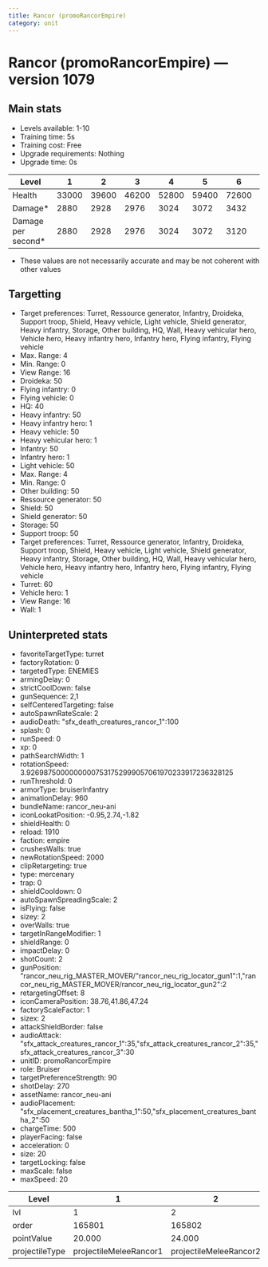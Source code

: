 ```yaml
---
title: Rancor (promoRancorEmpire)
category: unit
---
```


# Rancor (promoRancorEmpire) — version 1079

## Main stats

  * Levels available: 1-10
  * Training time: 5s
  * Training cost: Free
  * Upgrade requirements: Nothing
  * Upgrade time: 0s

|Level             |1    |2    |3    |4    |5    |6    |7    |8    |9     |10    |
|------------------|-----|-----|-----|-----|-----|-----|-----|-----|------|------|
|Health            |33000|39600|46200|52800|59400|72600|79860|95040|102960|123750|
|Damage*           |2880 |2928 |2976 |3024 |3072 |3432 |3590 |4032 |4147  |4500  |
|Damage per second*|2880 |2928 |2976 |3024 |3072 |3120 |3264 |3360 |3456  |3600  |

* These values are not necessarily accurate and may be not coherent with other values

## Targetting

  * Target preferences: Turret, Ressource generator, Infantry, Droideka, Support troop, Shield, Heavy vehicle, Light vehicle, Shield generator, Heavy infantry, Storage, Other building, HQ, Wall, Heavy vehicular hero, Vehicle hero, Heavy infantry hero, Infantry hero, Flying infantry, Flying vehicle
  * Max. Range: 4
  * Min. Range: 0
  * View Range: 16
  * Droideka: 50
  * Flying infantry: 0
  * Flying vehicle: 0
  * HQ: 40
  * Heavy infantry: 50
  * Heavy infantry hero: 1
  * Heavy vehicle: 50
  * Heavy vehicular hero: 1
  * Infantry: 50
  * Infantry hero: 1
  * Light vehicle: 50
  * Max. Range: 4
  * Min. Range: 0
  * Other building: 50
  * Ressource generator: 50
  * Shield: 50
  * Shield generator: 50
  * Storage: 50
  * Support troop: 50
  * Target preferences: Turret, Ressource generator, Infantry, Droideka, Support troop, Shield, Heavy vehicle, Light vehicle, Shield generator, Heavy infantry, Storage, Other building, HQ, Wall, Heavy vehicular hero, Vehicle hero, Heavy infantry hero, Infantry hero, Flying infantry, Flying vehicle
  * Turret: 60
  * Vehicle hero: 1
  * View Range: 16
  * Wall: 1

## Uninterpreted stats

  * favoriteTargetType: turret
  * factoryRotation: 0
  * targetedType: ENEMIES
  * armingDelay: 0
  * strictCoolDown: false
  * gunSequence: 2,1
  * selfCenteredTargeting: false
  * autoSpawnRateScale: 2
  * audioDeath: "sfx_death_creatures_rancor_1":100
  * splash: 0
  * runSpeed: 0
  * xp: 0
  * pathSearchWidth: 1
  * rotationSpeed: 3.92698750000000007531752999057061970233917236328125
  * runThreshold: 0
  * armorType: bruiserInfantry
  * animationDelay: 960
  * bundleName: rancor_neu-ani
  * iconLookatPosition: -0.95,2.74,-1.82
  * shieldHealth: 0
  * reload: 1910
  * faction: empire
  * crushesWalls: true
  * newRotationSpeed: 2000
  * clipRetargeting: true
  * type: mercenary
  * trap: 0
  * shieldCooldown: 0
  * autoSpawnSpreadingScale: 2
  * isFlying: false
  * sizey: 2
  * overWalls: true
  * targetInRangeModifier: 1
  * shieldRange: 0
  * impactDelay: 0
  * shotCount: 2
  * gunPosition: "rancor_neu_rig_MASTER_MOVER/"rancor_neu_rig_locator_gun1":1,"rancor_neu_rig_MASTER_MOVER/rancor_neu_rig_locator_gun2":2
  * retargetingOffset: 8
  * iconCameraPosition: 38.76,41.86,47.24
  * factoryScaleFactor: 1
  * sizex: 2
  * attackShieldBorder: false
  * audioAttack: "sfx_attack_creatures_rancor_1":35,"sfx_attack_creatures_rancor_2":35,"sfx_attack_creatures_rancor_3":30
  * unitID: promoRancorEmpire
  * role: Bruiser
  * targetPreferenceStrength: 90
  * shotDelay: 270
  * assetName: rancor_neu-ani
  * audioPlacement: "sfx_placement_creatures_bantha_1":50,"sfx_placement_creatures_bantha_2":50
  * chargeTime: 500
  * playerFacing: false
  * acceleration: 0
  * size: 20
  * targetLocking: false
  * maxScale: false
  * maxSpeed: 20

|Level         |1                     |2                     |3                     |4                     |5                     |6                     |7                     |8                     |9                     |10                     |
|--------------|----------------------|----------------------|----------------------|----------------------|----------------------|----------------------|----------------------|----------------------|----------------------|-----------------------|
|lvl           |1                     |2                     |3                     |4                     |5                     |6                     |7                     |8                     |9                     |10                     |
|order         |165801                |165802                |165803                |165804                |165805                |165806                |165807                |165808                |165809                |165810                 |
|pointValue    |20.000                |24.000                |28.000                |32.000                |36.000                |40.000                |44.000                |48.000                |52.000                |60.000                 |
|projectileType|projectileMeleeRancor1|projectileMeleeRancor2|projectileMeleeRancor3|projectileMeleeRancor4|projectileMeleeRancor5|projectileMeleeRancor6|projectileMeleeRancor7|projectileMeleeRancor8|projectileMeleeRancor9|projectileMeleeRancor10|

